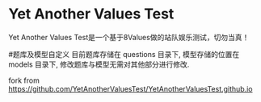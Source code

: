 # Yet Another Values Test
Yet Another Values Test是一个基于8Values做的站队娱乐测试，切勿当真！

#题库及模型自定义
目前题库存储在 questions 目录下,
模型存储的位置在 models 目录下,
修改题库与模型无需对其他部分进行修改.

fork from https://github.com/YetAnotherValuesTest/YetAnotherValuesTest.github.io
